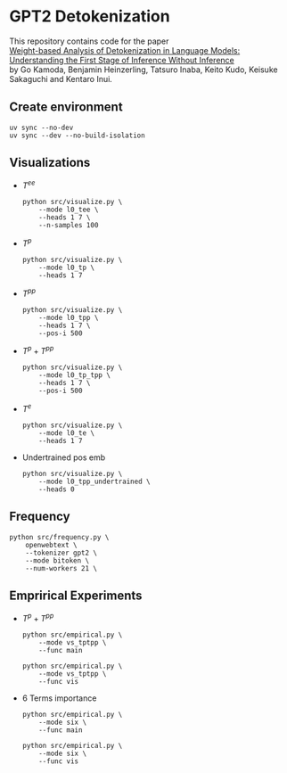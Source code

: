 

# GPT2 Detokenization
This repository contains code for the paper  
[Weight-based Analysis of Detokenization in Language Models:
Understanding the First Stage of Inference Without Inference](https://arxiv.org/abs/2501.15754)  
by Go Kamoda, Benjamin Heinzerling, Tatsuro Inaba, Keito Kudo, Keisuke Sakaguchi and Kentaro Inui.

## Create environment

```
uv sync --no-dev
uv sync --dev --no-build-isolation
```

## Visualizations

- $T^{ee}$
    ```
    python src/visualize.py \
        --mode l0_tee \
        --heads 1 7 \
        --n-samples 100
    ```

- $T^p$
    ```
    python src/visualize.py \
        --mode l0_tp \
        --heads 1 7
    ```

- $T^{pp}$
    ```
    python src/visualize.py \
        --mode l0_tpp \
        --heads 1 7 \
        --pos-i 500
    ```

- $T^p + T^{pp}$
    ```
    python src/visualize.py \
        --mode l0_tp_tpp \
        --heads 1 7 \
        --pos-i 500
    ```

- $T^{e}$
    ```
    python src/visualize.py \
        --mode l0_te \
        --heads 1 7
    ```

- Undertrained pos emb
    ```
    python src/visualize.py \
        --mode l0_tpp_undertrained \
        --heads 0
    ```


## Frequency
```
python src/frequency.py \
    openwebtext \
    --tokenizer gpt2 \
    --mode bitoken \
    --num-workers 21 \
```

## Emprirical Experiments

- $T^{p} + T^{pp}$
    ```
    python src/empirical.py \
        --mode vs_tptpp \
        --func main
    ```
    ```
    python src/empirical.py \
        --mode vs_tptpp \
        --func vis
    ```
- 6 Terms importance
    ```
    python src/empirical.py \
        --mode six \
        --func main
    ```
    ```
    python src/empirical.py \
        --mode six \
        --func vis
    ```